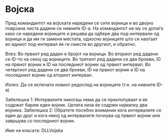 # Војска

Пред командантот на војската наредени се сите војници и во двојно поврзана листа дадени се нивните ID-a. На командантот
не му се допаѓа како се наредени војниците и решава да одбере два под-интервали од војници и да им ги замени местата,
односно војниците што се наоѓаат во едниот под-интервал ќе ги смести во другиот, и обратно.

Влез: Во првиот ред даден е бројот на војници. Во вториот ред дадени се ID-то на секој од војниците. Во третиот ред
дадени се два броеви, ID на првиот војник и ID на последниот војник од првиот интервал. Во четвртиот ред дадени се два
броеви, ID на првиот војник и ID на последниот војник од вториот интервал.

Излез: Да се испечати новиот редослед на војниците (т.е. на нивните ID-a)

Забелешка 1: Интервалите никогаш нема да се преклопуваат и ќе содржат барем еден војник. Целата низа ќе содржи најмалку
два војника. Забелешка 2: Обратете посебно внимание кога интервалите се еден до друг и кога некој од интервалите почнува
од првиот војник или завршува со последниот војник.

Име на класата: DLLVojska